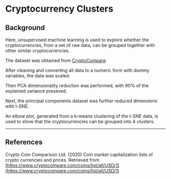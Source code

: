 # Cryptocurrency Clusters

## Background
Here, unsupervised machine learning is used to explore whether the cryptocurrencies, from a set of raw data, can be grouped together with other similar cryptocurrencies.

The dataset was obtained from [CryptoCompare](https://min-api.cryptocompare.com/data/all/coinlist).

After cleaning and converting all data to a numeric form with dummy variables, the data was scaled. 

Then PCA dimensionality reduction was performed, with 90% of the explained variance preseved.

Next, the principal components dataset was further reduced dimensions with t-SNE. 

An elbow plot, generated from a k-means clustering of the t-SNE data, is used to show that the cryptocurrencies can be grouped into 4 clusters. 

- - -

## References

Crypto Coin Comparison Ltd. (2020) Coin market capitalization lists of crypto currencies and prices. Retrieved from [https://www.cryptocompare.com/coins/list/all/USD/1](https://www.cryptocompare.com/coins/list/all/USD/1)

